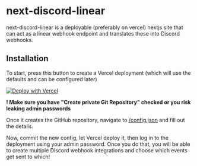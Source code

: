 # next-discord-linear

next-discord-linear is a deployable (preferably on vercel) nextjs site that can act as a linear 
webhook endpoint and translates these into Discord webhooks.

## Installation

To start, press this button to create a Vercel deployment (which will use the defaults and can 
be configured later)

[![Deploy with Vercel](https://vercel.com/button)](https://vercel.com/new/clone?repository-url=https%3A%2F%2Fgithub.com%2FFloffah%2Fnext-discord-linear&project-name=next-discord-linear&repository-name=next-discord-linear)

**! Make sure you have "Create private Git Repository" checked or you risk leaking admin 
passwords**

Once it creates the GitHub repository, navigate to [/config.json](/config.json) and fill out the 
details.

Now, commit the new config, let Vercel deploy it, then log in to the deployment using your admin 
password. Once you do that, you will be able to create multiple Discord webhook integrations and 
choose which events get sent to which!
